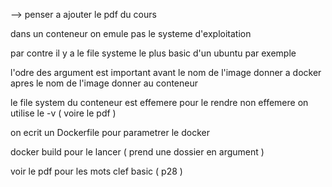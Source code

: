 
--> penser a ajouter le pdf du cours

dans un conteneur on emule pas le systeme d'exploitation

par contre il y a le file systeme le plus basic d'un ubuntu par exemple

l'odre des argument est important
avant le nom de l'image donner a docker apres le nom de l'image donner au conteneur

le file system du conteneur est effemere pour le rendre non effemere on utilise le -v  ( voire le pdf )

on ecrit un Dockerfile pour parametrer le docker

docker build pour le lancer ( prend une dossier en argument )

voir le pdf pour les mots clef basic ( p28 )